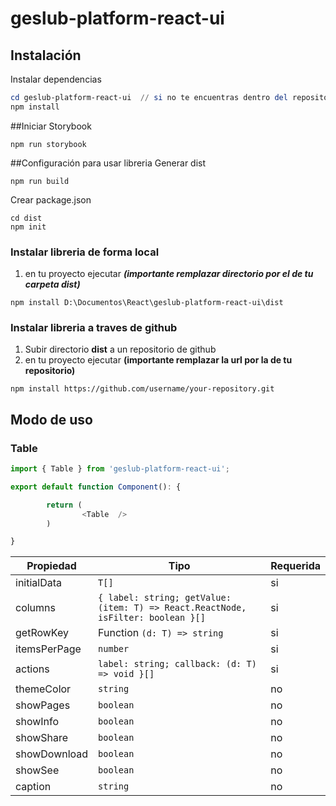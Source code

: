 # geslub-platform-react-ui

## Instalación

Instalar dependencias

```powershell
cd geslub-platform-react-ui  // si no te encuentras dentro del repositorio
npm install
```

##Iniciar Storybook

```
npm run storybook
```

##Configuración para usar libreria
Generar dist

```
npm run build
```

Crear package.json

```
cd dist
npm init
```

### Instalar libreria de forma local

1. en tu proyecto ejecutar **_(importante remplazar directorio por el de tu carpeta dist)_**

```
npm install D:\Documentos\React\geslub-platform-react-ui\dist
```

### Instalar libreria a traves de github

1. Subir directorio **dist** a un repositorio de github
2. en tu proyecto ejecutar **(importante remplazar la url por la de tu repositorio)**

```terminal
npm install https://github.com/username/your-repository.git
```

## Modo de uso

### Table

```Javascript
import { Table } from 'geslub-platform-react-ui';

export default function Component(): {

		return (
				<Table  />
		)

}
```

| Propiedad    | Tipo                                                                             | Requerida |
| ------------ | -------------------------------------------------------------------------------- | --------- |
| initialData  | `T[]`                                                                            | si        |
| columns      | `{ label: string; getValue: (item: T) => React.ReactNode, isFilter: boolean }[]` | si        |
| getRowKey    | Function `(d: T) => string`                                                      | si        |
| itemsPerPage | `number`                                                                         | si        |
| actions      | `label: string; callback: (d: T) => void }[]`                                    | si        |
| themeColor   | `string`                                                                         | no        |
| showPages    | `boolean`                                                                        | no        |
| showInfo     | `boolean`                                                                        | no        |
| showShare    | `boolean`                                                                        | no        |
| showDownload | `boolean`                                                                        | no        |
| showSee      | `boolean`                                                                        | no        |
| caption      | `string`                                                                         | no        |
